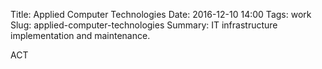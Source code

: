 Title: Applied Computer Technologies
Date: 2016-12-10 14:00
Tags: work
Slug: applied-computer-technologies
Summary: IT infrastructure implementation and maintenance.

ACT